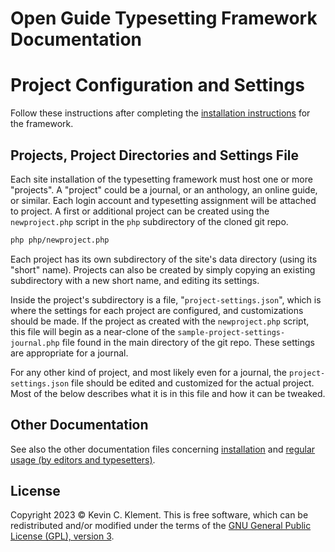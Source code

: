 
# Open Guide Typesetting Framework Documentation

# Project Configuration and Settings

Follow these instructions after completing the [installation instructions](https://github.com/frabjous/open-guide-typesetting-framework/blob/main/doc/installation.md) for the framework.

## Projects, Project Directories and Settings File

Each site installation of the typesetting framework must host one or more "projects". A "project" could be a journal, or an anthology, an online guide, or similar. Each login account and typesetting assignment will be attached to project. A first or additional project can be created using the `newproject.php` script in the `php` subdirectory of the cloned git repo.

```sh
php php/newproject.php
```

Each project has its own subdirectory of the site's data directory (using its "short" name). Projects can also be created by simply copying an existing subdirectory with a new short name, and editing its settings.

Inside the project's subdirectory is a file, "`project-settings.json`", which is where the settings for each project are configured, and customizations should be made. If the project as created with the `newproject.php` script, this file will begin as a near-clone of the `sample-project-settings-journal.php` file found in the main directory of the git repo. These settings are appropriate for a journal.

For any other kind of project, and most likely even for a journal, the `project-settings.json` file should be edited and customized for the actual project. Most of the below describes what it is in this file and how it can be tweaked.



## Other Documentation

See also the other documentation files concerning [installation](https://github.com/frabjous/open-guide-typesetting-framework/blob/main/doc/installation.md) and [regular usage (by editors and typesetters)](https://github.com/frabjous/open-guide-typesetting-framework/blob/main/doc/usage.md).

## License

Copyright 2023 © Kevin C. Klement. This is free software, which can be redistributed and/or modified under the terms of the [GNU General Public License (GPL), version 3](https://www.gnu.org/licenses/gpl.html).
